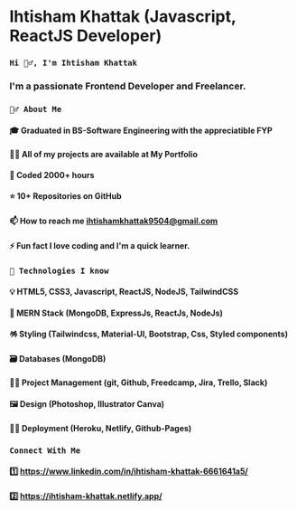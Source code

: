 # Ihtisham Khattak (Javascript, ReactJS Developer)

### `Hi 🙋‍♂️, I'm Ihtisham Khattak`
### I'm a passionate Frontend Developer and Freelancer.

### `🙋‍♂️ About Me`
#### 🎓 Graduated in BS-Software Engineering with the appreciatible FYP
#### 👨‍💻 All of my projects are available at My Portfolio
#### 🤠 Coded 2000+ hours
#### ⭐ 10+ Repositories on GitHub
#### 📫 How to reach me ihtishamkhattak9504@gmail.com
#### ⚡ Fun fact I love coding and I'm a quick learner.

### `🚀 Technologies I know`
#### 💡 HTML5, CSS3, Javascript, ReactJS, NodeJS, TailwindCSS
#### 🚧 MERN Stack (MongoDB, ExpressJs, ReactJs, NodeJs)
#### 🪅 Styling (Tailwindcss, Material-UI, Bootstrap, Css, Styled components)
#### 🗃️ Databases (MongoDB)
#### 🧑‍💼 Project Management (git, Github, Freedcamp, Jira, Trello, Slack)
#### 🖼️ Design (Photoshop, Illustrator Canva)
#### 👨‍💻 Deployment (Heroku, Netlify, Github-Pages)


### `Connect With Me`
#### 1️⃣ https://www.linkedin.com/in/ihtisham-khattak-6661641a5/
#### 2️⃣ https://ihtisham-khattak.netlify.app/

